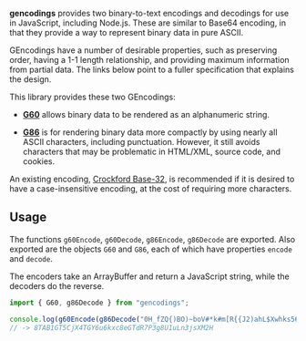 **gencodings** provides two binary-to-text encodings and decodings
for use in JavaScript, including Node.js.  These are similar to
Base64 encoding, in that they provide a way to represent binary data
in pure ASCII.

GEncodings have a number of desirable properties, such as preserving
order, having a 1-1 length relationship, and providing maximum
information from partial data.  The links below point to a fuller
specification that explains the design.

This library provides these two GEncodings:

*  **[G60](https://github.com/galenhuntington/g60)** allows binary data
 to be rendered as an alphanumeric string.

*  **[G86](https://github.com/galenhuntington/g86)** is for rendering
 binary data more compactly by using nearly all ASCII characters,
 including punctuation.  However, it still avoids characters that
 may be problematic in HTML/XML, source code, and cookies.

An existing encoding, [Crockford
Base-32](https://www.crockford.com/base32.html), is recommended if
it is desired to have a case-insensitive encoding, at the cost of
requiring more characters.

##  Usage

The functions `g60Encode`, `g60Decode`, `g86Encode`, `g86Decode`
are exported.  Also exported are the objects `G60` and `G86`, each
of which have properties `encode` and `decode`.

The encoders take an ArrayBuffer and return a JavaScript string,
while the decoders do the reverse.

```javascript
import { G60, g86Decode } from "gencodings";

console.log(g60Encode(g86Decode("0H_fZQ{)BO)~boV#*k#m[R{{J2)ahL$Xwhks56l[")));
// -> 8TAB1GT5CjX4TGY6u6kxc8eGTdR7P3g8U1uLn3jsXM2H
```

